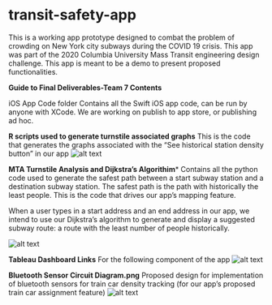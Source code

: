 # transit-safety-app

This is a working app prototype designed to combat the problem of crowding on New York city subways during the COVID 19 crisis. This app was part of the 2020 Columbia University Mass Transit engineering design challenge.
This app is meant to be a demo to present proposed functionalities. 

**Guide to Final Deliverables-Team 7 Contents**

iOS App Code folder
Contains all the Swift iOS app code, can be run by anyone with XCode. We are working on publish to app store, or publishing ad hoc.


**R scripts used to generate turnstile associated graphs**
This is the code that generates the graphs associated with the “See historical station density button” in our app
![alt text](https://github.com/shannonjin/transit-safety-app/blob/master/Screen%20Shot%202020-08-10%20at%209.38.45%20PM.png)

**MTA Turnstile Analysis and Dijkstra’s Algorithim***
Contains all the python code used to generate the safest path between a start subway station and a destination subway station. The safest path is the path with historically the least people. This is the code that drives our app’s mapping feature. 

When a user types in a start address and an end address in our app, we intend to use our Dijkstra’s algorithm to generate and display a suggested subway route: a route with the least number of people historically. 

![alt text](https://github.com/shannonjin/transit-safety-app/blob/master/Screen%20Shot%202020-08-10%20at%209.44.11%20PM.png)

**Tableau Dashboard Links**
For the following component of the app
![alt text]()

**Bluetooth Sensor Circuit Diagram.png**
Proposed design for implementation of bluetooth sensors for train car density tracking (for our app’s proposed train car assignment feature)
![alt text](https://github.com/shannonjin/transit-safety-app/blob/master/Screen%20Shot%202020-08-10%20at%209.47.45%20PM.png)
